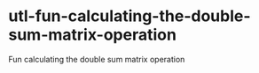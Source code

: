 # utl-fun-calculating-the-double-sum-matrix-operation
Fun calculating the double sum matrix operation 
